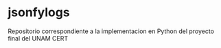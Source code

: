 # jsonfylogs
Repositorio correspondiente a la implementacion en Python del proyecto final del UNAM CERT
